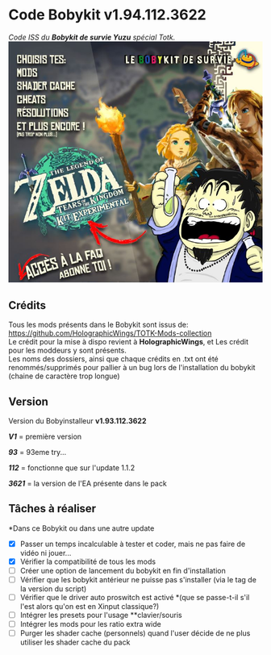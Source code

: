 # Code Bobykit v1.94.112.3622
*Code ISS du **Bobykit de survie Yuzu** spécial Totk.*
![Bobykit](/rec5.jpg)

## Crédits
Tous les mods présents dans le Bobykit sont issus de: https://github.com/HolographicWings/TOTK-Mods-collection  
Le crédit pour la mise à dispo revient à **HolographicWings**, et Les crédit pour les moddeurs y sont présents.  
Les noms des dossiers, ainsi que chaque crédits en .txt ont été renommés/supprimés pour pallier à un bug lors de l'installation du bobykit (chaine de caractère trop longue)

## Version
Version du Bobyinstalleur **v1.93.112.3622**
 
 ***V1*** = première version
 
 ***93*** = 93eme try...
 
 ***112*** = fonctionne que sur l'update 1.1.2
 
 ***3621*** = la version de l'EA présente dans le pack
 
 ## Tâches à réaliser
 *Dans ce Bobykit ou dans une autre update  
 
- [x] Passer un temps incalculable à tester et coder, mais ne pas faire de vidéo ni jouer...
- [x] Vérifier la compatibilité de tous les mods
- [ ] Créer une option de lancement du bobykit en fin d'installation
- [ ] Vérifier que les bobykit antérieur ne puisse pas s'installer (via le tag de la version du script)
- [ ] Vérifier que le driver auto proswitch est activé *(que se passe-t-il s'il l'est alors qu'on est en Xinput classique?) 
- [ ] Intégrer les presets pour l'usage **clavier/souris
- [ ] Intégrer les mods pour les ratio extra wide
- [ ] Purger les shader cache (personnels) quand l'user décide de ne plus utiliser les shader cache du pack
